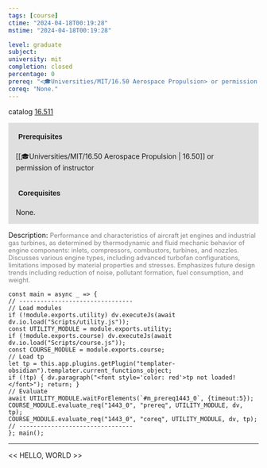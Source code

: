 ```yaml
---
tags: [course]
ctime: "2024-04-18T00:19:28"
mstime: "2024-04-18T00:19:28"

level: graduate
subject: 
university: mit
completion: closed
percentage: 0
prereq: "<🎓Universities/MIT/16.50 Aerospace Propulsion> or permission of instructor"
coreq: "None."
---
```


catalog [16.511](http://student.mit.edu/catalog/m16a.html#16.511)

<span style="display: block; padding: 15px; background-color: rgb(100, 100, 100, 0.2);"><font id="m_prereq1443_0" style="display: block; font-family: Arial, sans-serif; font-weight: bold; padding: 5px">Prerequisites</font><br><span id="prereq1443_0">[[🎓Universities/MIT/16.50 Aerospace Propulsion | 16.50]] or permission of instructor</span></span>
<span style="display: block; padding: 15px; background-color: rgb(100, 100, 100, 0.2);"><font id="m_coreq1443_0" style="display: block; font-family: Arial, sans-serif; font-weight: bold; padding: 5px">Corequisites</font><br><span id="coreq1443_0">None.</span></span>

<font style="">Description:</font>
<font style="color: grey; font-size: 0.8rem;">Performance and characteristics of aircraft jet engines and industrial gas turbines, as determined by thermodynamic and fluid mechanic behavior of engine components: inlets, compressors, combustors, turbines, and nozzles. Discusses various engine types, including advanced turbofan configurations, limitations imposed by material properties and stresses. Emphasizes future design trends including reduction of noise, pollutant formation, fuel consumption, and weight.</font>

```dataviewjs
const main = async _ => {
// --------------------------------
// Load modules
if (!module.exports.utility) dv.executeJs(await dv.io.load("Scripts/utility.js"));
const UTILITY_MODULE = module.exports.utility;
if (!module.exports.course) dv.executeJs(await dv.io.load("Scripts/course.js"));
const COURSE_MODULE = module.exports.course;
// Load tp
let tp = this.app.plugins.getPlugin("templater-obsidian").templater.current_functions_object;
if (!tp) { dv.paragraph("<font style='color: red'>tp not loaded!</font>"); return; }
// Evaluate
await UTILITY_MODULE.waitForElements(`#m_prereq1443_0`, {timeout:5});
COURSE_MODULE.evaluate_req("1443_0", "prereq", UTILITY_MODULE, dv, tp);
COURSE_MODULE.evaluate_req("1443_0", "coreq", UTILITY_MODULE, dv, tp);
// --------------------------------
}; main();
```

---

<< HELLO, WORLD >>

